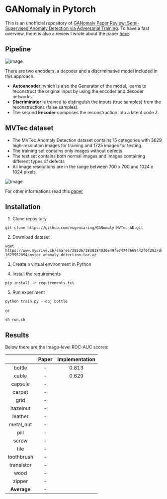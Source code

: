 # GANomaly in Pytorch

This is an unofficial repository of [GANomaly Paper Review: Semi-Supervised Anomaly Detection via Adversarial Training](https://arxiv.org/abs/1805.06725). To have a fast overview, there is also a review I wrote about the paper [here](https://medium.com/p/a6f7a64a265f).

## Pipeline 

![image](https://miro.medium.com/max/1400/1*kpZKFb8l-TIRC9SVB2ET_w.png)

 There are two encoders, a decoder and a discriminative model included in this approach.

* **Autoencoder**, which is also the Generator of the model, learns to reconstruct the original input by using the encoder and decoder networks.
* **Discriminator** is trained to distinguish the inputs (true samples) from the reconstructions (false samples).
* The second **Encoder** comprises the reconstruction into a latent code $\hat{z}$.

## MVTec dataset

* The MVTec Anomaly Detection dataset contains 15 categories with 3629 high-resolution images for training and 1725 images for testing. 
* The training set contains only images without defects 
* The test set contains both normal images and images containing different types of defects
* All image resolutions are in the range between 700 x 700 and 1024 x 1024 pixels.

![image](https://user-images.githubusercontent.com/61031596/175270521-a0829113-fa8b-493f-b28e-b8c0bf129d3b.png)

For other informations read this [paper](https://openaccess.thecvf.com/content_CVPR_2019/papers/Bergmann_MVTec_AD_--_A_Comprehensive_Real-World_Dataset_for_Unsupervised_Anomaly_CVPR_2019_paper.pdf)

## Installation

1. Clone repository

```
git clone https://github.com/eugeniaring/GANomaly-MVTec-AD.git
````

2. Download dataset
```
wget https://www.mydrive.ch/shares/38536/3830184030e49fe74747669442f0f282/download/420938113-1629952094/mvtec_anomaly_detection.tar.xz
```
3. Create a virtual environment in Python

4. Install the requirements

```
pip install -r requirements.txt
````
5. Run experiment

```
python train.py --obj bottle
````

or

```
sh run.sh
````

## Results 

Below there are the Image-level ROC-AUC scores:

|  | Paper    | Implementation    |
| :---:   | :---: | :---: |
| bottle | -   | 0.813   |
| cable | -   | 0.629   |
| capsule | -   |    |
| carpet | -   |    |
| grid | -   |    |
| hazelnut | -   |    |
| leather | -   |    |
| metal_nut | -   |    |
| pill | -   |    |
| screw | -   |    |
| tile | -   |    |
| toothbrush | -   |    |
| transistor | -   |    |
| wood | -   |    |
| zipper | -   |    |
| **Average** | -   |    |





